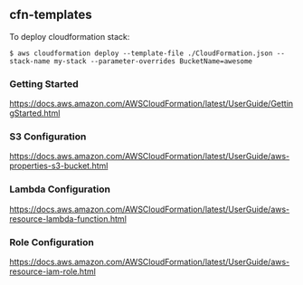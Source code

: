 ## cfn-templates

To deploy cloudformation stack:

```
$ aws cloudformation deploy --template-file ./CloudFormation.json --stack-name my-stack --parameter-overrides BucketName=awesome
```

### Getting Started

https://docs.aws.amazon.com/AWSCloudFormation/latest/UserGuide/GettingStarted.html

### S3 Configuration
https://docs.aws.amazon.com/AWSCloudFormation/latest/UserGuide/aws-properties-s3-bucket.html

### Lambda Configuration
https://docs.aws.amazon.com/AWSCloudFormation/latest/UserGuide/aws-resource-lambda-function.html

### Role Configuration
https://docs.aws.amazon.com/AWSCloudFormation/latest/UserGuide/aws-resource-iam-role.html
